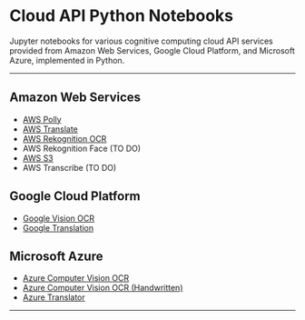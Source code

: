 # Cloud API Python Notebooks
Jupyter notebooks for various cognitive computing cloud API services provided from Amazon Web Services, Google Cloud Platform, and Microsoft Azure, implemented in Python.

---

## Amazon Web Services
- [AWS Polly](/AWS/AmazonPolly/aws-polly.ipynb)
- [AWS Translate](/AWS/AmazonTranslate/aws-translate-text.ipynb)
- [AWS Rekognition OCR](/AWS/AmazonRekognition/aws-rekognition-OCR.ipynb)
- AWS Rekognition Face (TO DO)
- [AWS S3](/AWS/AmazonS3/aws-S3-storage.ipynb)
- AWS Transcribe (TO DO)

## Google Cloud Platform
- [Google Vision OCR](/GoogleCloud/GoogleVisionOCR/google-vision-OCR.ipynb)
- [Google Translation](/GoogleCloud/GoogleTranslation/google-translation.ipynb)

## Microsoft Azure
- [Azure Computer Vision OCR](/Azure/ComputerVisionOCR/azure-computer-vision-OCR.ipynb)
- [Azure Computer Vision OCR (Handwritten)](/Azure/ComputerVisionHandwrittenOCR/azure-computer-vision-handwritten-OCR.ipynb)
- [Azure Translator](/Azure/TranslatorText/azure-translator-text-v3.ipynb)

---
